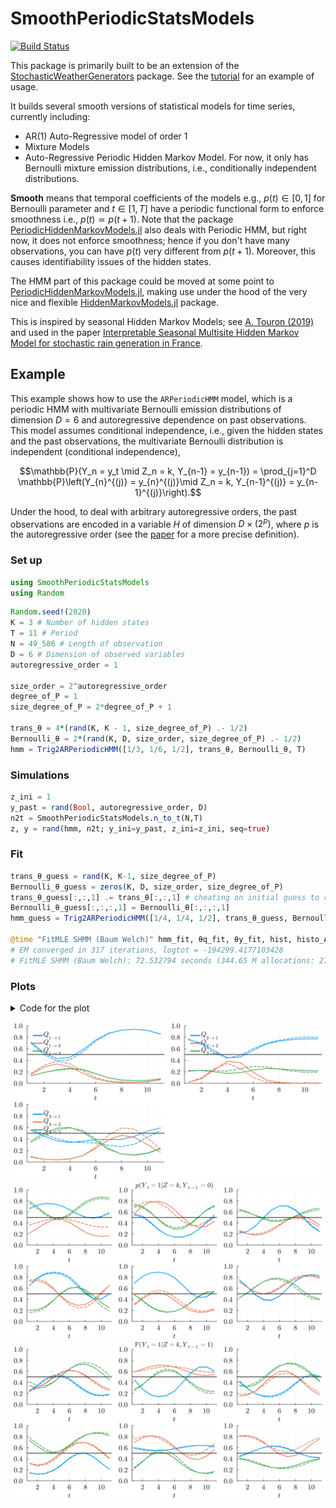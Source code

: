 # SmoothPeriodicStatsModels

[![Build Status](https://github.com/dmetivie/SmoothPeriodicStatsModels.jl/actions/workflows/CI.yml/badge.svg?branch=master)](https://github.com/dmetivie/SmoothPeriodicStatsModels.jl/actions/workflows/CI.yml?query=branch%3Amaster)

This package is primarily built to be an extension of the [StochasticWeatherGenerators](https://github.com/dmetivie/StochasticWeatherGenerators.jl) package. See the [tutorial](https://dmetivie.github.io/StochasticWeatherGenerators.jl/dev/examples/tuto_paper/) for an example of usage.

It builds several smooth versions of statistical models for time series, currently including:

- AR(1) Auto-Regressive model of order 1
- Mixture Models
- Auto-Regressive Periodic Hidden Markov Model. For now, it only has Bernoulli mixture emission distributions, i.e., conditionally independent distributions.

**Smooth** means that temporal coefficients of the models e.g., $p(t)\in [0,1]$ for Bernoulli parameter and $t\in [1,T]$ have a periodic functional form to enforce smoothness i.e., $p(t)\simeq p(t+1)$.
Note that the package [PeriodicHiddenMarkovModels.jl](https://github.com/dmetivie/PeriodicHiddenMarkovModels.jl) also deals with Periodic HMM, but right now, it does not enforce smoothness; hence if you don't have many observations, you can have $p(t)$ very different from $p(t+1)$. Moreover, this causes identifiability issues of the hidden states.

The HMM part of this package could be moved at some point to [PeriodicHiddenMarkovModels.jl](https://github.com/dmetivie/PeriodicHiddenMarkovModels.jl), making use under the hood of the very nice and flexible [HiddenMarkovModels.jl](https://github.com/gdalle/HiddenMarkovModels.jl) package.

This is inspired by seasonal Hidden Markov Models; see [A. Touron (2019)](https://link.springer.com/article/10.1007/s11222-019-09854-4) and used in the paper [Interpretable Seasonal Multisite Hidden Markov Model for stochastic rain generation in France](https://hal.inrae.fr/hal-04621349).

## Example

This example shows how to use the `ARPeriodicHMM` model, which is a periodic HMM with multivariate Bernoulli emission distributions of dimension $D=6$ and autoregressive dependence on past observations. This model assumes conditional independence, i.e., given the hidden states and the past observations, the multivariate Bernoulli distribution is independent (conditional independence),

```math
\mathbb{P}(Y_n = y_t \mid Z_n = k, Y_{n-1} = y_{n-1}) = \prod_{j=1}^D \mathbb{P}\left(Y_{n}^{(j)} = y_{n}^{(j)}\mid  Z_n = k, Y_{n-1}^{(j)} = y_{n-1}^{(j)}\right).
```

Under the hood, to deal with arbitrary autoregressive orders, the past observations are encoded in a variable $H$ of dimension $D \times (2^p)$, where $p$ is the autoregressive order (see the [paper](https://hal.inrae.fr/hal-04621349) for a more precise definition).

### Set up

```julia
using SmoothPeriodicStatsModels
using Random
```

```julia
Random.seed!(2020)
K = 3 # Number of hidden states
T = 11 # Period
N = 49_586 # Length of observation
D = 6 # Dimension of observed variables
autoregressive_order = 1

size_order = 2^autoregressive_order
degree_of_P = 1
size_degree_of_P = 2*degree_of_P + 1 

trans_θ = 4*(rand(K, K - 1, size_degree_of_P) .- 1/2)
Bernoulli_θ = 2*(rand(K, D, size_order, size_degree_of_P) .- 1/2)
hmm = Trig2ARPeriodicHMM([1/3, 1/6, 1/2], trans_θ, Bernoulli_θ, T)
```

### Simulations

```julia
z_ini = 1
y_past = rand(Bool, autoregressive_order, D)
n2t = SmoothPeriodicStatsModels.n_to_t(N,T)
z, y = rand(hmm, n2t; y_ini=y_past, z_ini=z_ini, seq=true)
```

### Fit

```julia
trans_θ_guess = rand(K, K-1, size_degree_of_P)
Bernoulli_θ_guess = zeros(K, D, size_order, size_degree_of_P)
trans_θ_guess[:,:,1] .= trans_θ[:,:,1] # cheating on initial guess to recover very good MLE maxima
Bernoulli_θ_guess[:,:,:,1] = Bernoulli_θ[:,:,:,1]
hmm_guess = Trig2ARPeriodicHMM([1/4, 1/4, 1/2], trans_θ_guess, Bernoulli_θ_guess, T)

@time "FitMLE SHMM (Baum Welch)" hmm_fit, θq_fit, θy_fit, hist, histo_A, histo_B = fit_mle(hmm_guess, trans_θ_guess, Bernoulli_θ_guess, y, y_past, maxiter=10000, robust=true; display=:iter, silence=true, tol=1e-3, θ_iters=true, n2t=n2t);
# EM converged in 317 iterations, logtot = -194299.4177103428
# FitMLE SHMM (Baum Welch): 72.532794 seconds (344.65 M allocations: 27.641 GiB, 3.59% gc time)
```

### Plots

<details close>

<summary>Code for the plot</summary>

```julia
using LaTeXStrings, Plots
using Distributions: succprob

default(fontfamily="Computer Modern", linewidth=2, label=nothing, grid=true, framestyle=:default, legendfontsize=14, foreground_color_legend=nothing, background_color_legend=nothing, tickfontsize=14, xlabelfontsize=14, ylabelfontsize=14)
```

**Transition matrix:**

```julia
begin
    pA = [plot() for k in 1:K]
    for k in 1:K
        [plot!(pA[k], hmm.A[k, l, :], c=l, label=L"Q_{%$(k)\to %$(l)}", legend=:topleft) for l in 1:K]
        [plot!(pA[k], hmm_fit.A[k, l, :], c=l, label=:none, legend=:topleft, s = :dash) for l in 1:K]

        hline!(pA[k], [0.5], c=:black, label=:none, s=:dot)
        ylims!(0,1)
        xlabel!(pA[k], L"t")
    end
    pallA = plot(pA..., size=(1000, 500), bottom_margin=3Plots.mm)
end
```

**Emission distributions:**

```julia
begin
    mm = 1 # H = 1  <=> {Y_{t-1} = 0}
    pB = [plot() for j in 1:D]
    for j in 1:D
        [plot!(pB[j], succprob.(hmm.B[k, :, j, mm]), c=k, label=:none) for k in 1:K]
        [plot!(pB[j], succprob.(hmm_fit.B[k, :, j, mm]), c=k, label=:none, s = :dash) for k in 1:K]

        hline!(pB[j], [0.5], c=:black, label=:none, s=:dot)
        ylims!(pB[j], (0, 1))
        xlabel!(pB[j], L"t")
        j==2 ? title!(pB[j], L"\mathbb{P}(Y_t=1|Z=k, Y_{t-1} = 0)") : nothing
    end
    pallB = plot(pB..., size=(1000, 500), bottom_margin=3Plots.mm)
end

begin
    mm = 2 # H = 2 <=> {Y_{t-1} = 1}
    pB = [plot() for j in 1:D]
    for j in 1:D
        [plot!(pB[j], succprob.(hmm.B[k, :, j, mm]), c=k, label=:none) for k in 1:K]
        [plot!(pB[j], succprob.(hmm_fit.B[k, :, j, mm]), c=k, label=:none, s = :dash) for k in 1:K]

        hline!(pB[j], [0.5], c=:black, label=:none, s=:dot)
        ylims!(pB[j], (0, 1))
        xlabel!(pB[j], L"t")
        j==2 ? title!(pB[j], L"\mathbb{P}(Y_t=1|Z=k, Y_{t-1} = 1)") : nothing
    end
    pallB = plot(pB..., size=(1000, 500), bottom_margin=3Plots.mm)
end
```

</details>

![Transition matrix](img/Q_test.svg)
![Emission distribution](img/nu_test_1.svg)
![Emission distribution](img/nu_test_2.svg)
